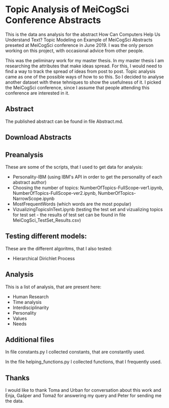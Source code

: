 # Topic Analysis of MeiCogSci Conference Abstracts

This is the data ans analysis for the abstract How Can Computers Help Us Understand Text? Topic Modeling on Example of MeiCogSci Abstracts preseted at MeiCogSci conference in June 2019. I was the only person working on this project, with occasional advice from other people.

This was the peliminary work for my master thesis. In my master thesis I am researching the attributes that make ideas spread. For this, I would need to find a way to track the spread of ideas from post to post. Topic analysis came as one of the possible ways of how to so this. So I decided to analyse another dataset with these tehniques to show the usefulness of it. I picked the MeiCogSci conference, since I assume that people attending this conference are interested in it.

## Abstract

The published abstract can be found in file Abstract.md. 

## Download Abstracts

## Preanalysis

These are some of the scripts, that I used to get data for analysis:

* Personality-IBM (using IBM's API in order to get the personality of each abstract author)
* Choosing the number of topics: NumberOfTopics-FullScope-ver1.ipynb, NumberOfTopics-FullScope-ver2.ipynb, NumberOfTopics-NarrowScope.ipynb
* MostFrequentWords (which words are the most popular)
* VizualizingTopicsInText.ipynb (testing the test set and vizualizing topics for test set - the results of test set can be found in file MeiCogSci_TestSet_Results.csv)

## Testing different models:

These are the different algoritms, that I also tested:

* Hierarchical Dirichlet Process

## Analysis

This is a list of analysis, that are present here:

* Human Research
* Time analysis
* Interdisciplinarity
* Personality
* Values
* Needs

## Additional files

In file constants.py I collected constants, that are constantlly used. 

In the file helping_functions.py I collected functions, that I frequently used. 

## Thanks

I would like to thank Toma and Urban for conversation about this work and Enja, Gašper and Tomaž for answering my query and Peter for sending me the data. 
